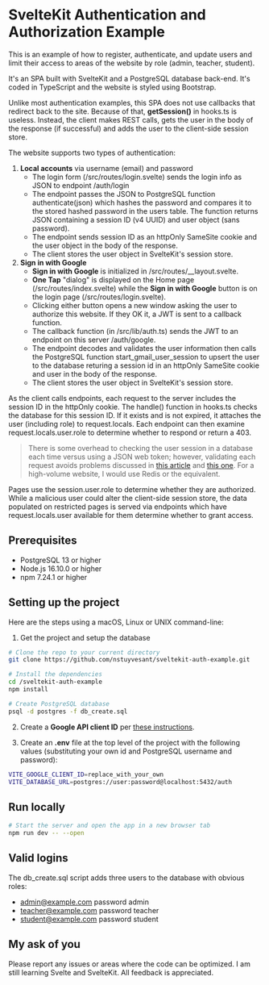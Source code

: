 # SvelteKit Authentication and Authorization Example

This is an example of how to register, authenticate, and update users and limit their access to
areas of the website by role (admin, teacher, student).

It's an SPA built with SvelteKit and a PostgreSQL database back-end. It's coded in TypeScript and the website is styled using Bootstrap.

Unlike most authentication examples, this SPA does not use callbacks that redirect back to the site. Because of that, **getSession()** in hooks.ts is useless. Instead, the client makes REST calls, gets the user in the body of the response (if successful) and adds the user to the client-side session store.

The website supports two types of authentication:
1. **Local accounts** via username (email) and password
   - The login form (/src/routes/login.svelte) sends the login info as JSON to endpoint /auth/login
   - The endpoint passes the JSON to PostgreSQL function authenticate(json) which hashes the password and compares it to the stored hashed password in the users table. The function returns JSON containing a session ID (v4 UUID) and user object (sans password).
   - The endpoint sends session ID as an httpOnly SameSite cookie and the user object in the body of the response.
   - The client stores the user object in SvelteKit's session store.
2. **Sign in with Google**
   - **Sign in with Google** is initialized in /src/routes/__layout.svelte.
   - **One Tap** "dialog" is displayed on the Home page (/src/routes/index.svelte) while the **Sign in with Google** button is on the login page (/src/routes/login.svelte).
   - Clicking either button opens a new window asking the user to authorize this website. If they OK it, a JWT is sent to a callback function.
   - The callback function (in /src/lib/auth.ts) sends the JWT to an endpoint on this server /auth/google.
   - The endpoint decodes and validates the user information then calls the PostgreSQL function start_gmail_user_session to upsert the user to the database returing a session id in an httpOnly SameSite cookie and user in the body of the response.
   - The client stores the user object in SvelteKit's session store.

As the client calls endpoints, each request to the server includes the session ID in the httpOnly cookie. The handle() function in hooks.ts checks the database for this session ID. If it exists and is not expired, it attaches the user (including role) to request.locals. Each endpoint can then examine request.locals.user.role to determine whether to respond or return a 403.

> There is some overhead to checking the user session in a database each time versus using a JSON web token; however, validating each request avoids problems discussed in [this article](https://redis.com/blog/json-web-tokens-jwt-are-dangerous-for-user-sessions/) and [this one](https://scotch.io/bar-talk/why-jwts-suck-as-session-tokens). For a high-volume website, I would use Redis or the equivalent.

Pages use the session.user.role to determine whether they are authorized. While a malicious user could alter the client-side session store, the data populated on restricted pages is served via endpoints which have request.locals.user available for them determine whether to grant access.

## Prerequisites
- PostgreSQL 13 or higher
- Node.js 16.10.0 or higher
- npm 7.24.1 or higher

## Setting up the project

Here are the steps using a macOS, Linux or UNIX command-line:

1. Get the project and setup the database
```bash
# Clone the repo to your current directory
git clone https://github.com/nstuyvesant/sveltekit-auth-example.git

# Install the dependencies
cd /sveltekit-auth-example
npm install

# Create PostgreSQL database
psql -d postgres -f db_create.sql
```

2. Create a **Google API client ID** per [these instructions](https://developers.google.com/identity/gsi/web/guides/get-google-api-clientid).

3. Create an **.env** file at the top level of the project with the following values (substituting your own id and PostgreSQL username and password):
```bash
VITE_GOOGLE_CLIENT_ID=replace_with_your_own
VITE_DATABASE_URL=postgres://user:password@localhost:5432/auth
```

## Run locally

```bash
# Start the server and open the app in a new browser tab
npm run dev -- --open
```

## Valid logins

The db_create.sql script adds three users to the database with obvious roles:
- admin@example.com password admin
- teacher@example.com password teacher
- student@example.com password student

## My ask of you

Please report any issues or areas where the code can be optimized. I am still learning Svelte and SvelteKit. All feedback is appreciated.